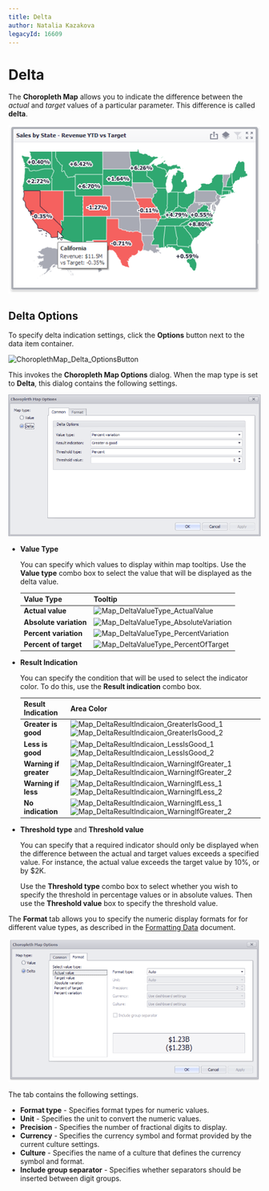 ```yaml
---
title: Delta
author: Natalia Kazakova
legacyId: 16609
---
```

# Delta
The **Choropleth Map** allows you to indicate the difference between the _actual_ and _target_ values of a particular parameter. This difference is called **delta**.

![ChoroplethMap_DeltaSales](../../../../../images/img22211.png)

## Delta Options
To specify delta indication settings, click the **Options** button next to the data item container.

![ChoroplethMap_Delta_OptionsButton](../../../../../images/img22213.png)

This invokes the **Choropleth Map Options** dialog. When the map type is set to **Delta**, this dialog contains the following settings.

![ChoroplethMap_DeltaOptionsDialog](../../../../../images/img22214.png)
* **Value Type**
	
	You can specify which values to display within map tooltips. Use the **Value type** combo box to select the value that will be displayed as the delta value.
	
	| Value Type | Tooltip |
	|---|---|
	| **Actual value** | ![Map_DeltaValueType_ActualValue](../../../../../images/img22215.png) |
	| **Absolute variation** | ![Map_DeltaValueType_AbsoluteVariation](../../../../../images/img22216.png) |
	| **Percent variation** | ![Map_DeltaValueType_PercentVariation](../../../../../images/img22217.png) |
	| **Percent of target** | ![Map_DeltaValueType_PercentOfTarget](../../../../../images/img22218.png) |
* **Result Indication**
	
	You can specify the condition that will be used to select the indicator color. To do this, use the **Result indication** combo box.
	
	| Result Indication | Area Color |
	|---|---|
	| **Greater is good** | ![Map_DeltaResultIndicaion_GreaterIsGood_1](../../../../../images/img22221.png)![Map_DeltaResultIndicaion_GreaterIsGood_2](../../../../../images/img22222.png) |
	| **Less is good** | ![Map_DeltaResultIndicaion_LessIsGood_1](../../../../../images/img22223.png)![Map_DeltaResultIndicaion_LessIsGood_2](../../../../../images/img22224.png) |
	| **Warning if greater** | ![Map_DeltaResultIndicaion_WarningIfGreater_1](../../../../../images/img22225.png)![Map_DeltaResultIndicaion_WarningIfGreater_2](../../../../../images/img22226.png) |
	| **Warning if less** | ![Map_DeltaResultIndicaion_WarningIfLess_1](../../../../../images/img22227.png)![Map_DeltaResultIndicaion_WarningIfLess_2](../../../../../images/img22228.png) |
	| **No indication** | ![Map_DeltaResultIndicaion_WarningIfLess_1](../../../../../images/img22227.png)![Map_DeltaResultIndicaion_WarningIfGreater_2](../../../../../images/img22226.png) |
* **Threshold type** and **Threshold value**
	
	You can specify that a required indicator should only be displayed when the difference between the actual and target values exceeds a specified value. For instance, the actual value exceeds the target value by 10%, or by $2K.
	
	Use the **Threshold type** combo box to select whether you wish to specify the threshold in percentage values or in absolute values. Then use the **Threshold value** box to specify the threshold value.

The **Format** tab allows you to specify the numeric display formats for for different value types, as described in the [Formatting Data](../../../data-shaping/formatting-data.md) document.

![](../../../../../images/choroplethmap_deltaoptionsdialog_format.png)

The tab contains the following settings.

* **Format type** - Specifies format types for numeric values. 
* **Unit** - Specifies the unit to convert the numeric values.
* **Precision** - Specifies the number of fractional digits to display.
* **Currency** - Specifies the currency symbol and format provided by the current culture settings.
* **Culture** - Specifies the name of a culture that defines the currency symbol and format.
* **Include group separator** - Specifies whether separators should be inserted between digit groups.